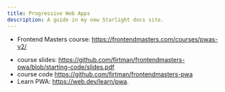 ```yaml
---
title: Progressive Web Apps
description: A guide in my new Starlight docs site.
---
```


- Frontend Masters course: <https://frontendmasters.com/courses/pwas-v2/>

* course slides: <https://github.com/firtman/frontendmasters-pwa/blob/starting-code/slides.pdf>
* course code <https://github.com/firtman/frontendmasters-pwa>
* Learn PWA: <https://web.dev/learn/pwa>.
